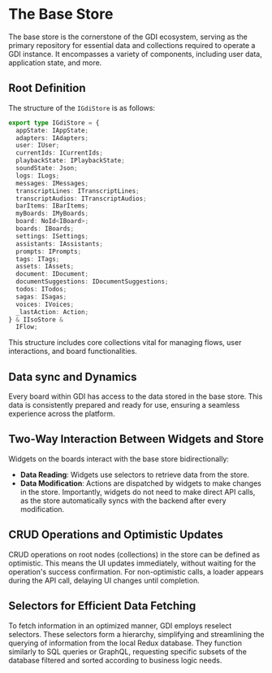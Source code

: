# The Base Store

The base store is the cornerstone of the GDI ecosystem, serving as the primary repository for essential data and collections required to operate a GDI instance. It encompasses a variety of components, including user data, application state, and more.

## Root Definition

The structure of the `IGdiStore` is as follows:

```typescript
export type IGdiStore = {
  appState: IAppState;
  adapters: IAdapters;
  user: IUser;
  currentIds: ICurrentIds;
  playbackState: IPlaybackState;
  soundState: Json;
  logs: ILogs;
  messages: IMessages;
  transcriptLines: ITranscriptLines;
  transcriptAudios: ITranscriptAudios;
  barItems: IBarItems;
  myBoards: IMyBoards;
  board: NoId<IBoard>;
  boards: IBoards;
  settings: ISettings;
  assistants: IAssistants;
  prompts: IPrompts;
  tags: ITags;
  assets: IAssets;
  document: IDocument;
  documentSuggestions: IDocumentSuggestions;
  todos: ITodos;
  sagas: ISagas;
  voices: IVoices;
  _lastAction: Action;
} & IIsoStore &
  IFlow;
```

This structure includes core collections vital for managing flows, user interactions, and board functionalities.

## Data sync and Dynamics

Every board within GDI has access to the data stored in the base store. This data is consistently prepared and ready for use, ensuring a seamless experience across the platform.

## Two-Way Interaction Between Widgets and Store

Widgets on the boards interact with the base store bidirectionally:

- **Data Reading**: Widgets use selectors to retrieve data from the store.
- **Data Modification**: Actions are dispatched by widgets to make changes in the store.
  Importantly, widgets do not need to make direct API calls, as the store automatically syncs with the backend after every modification.

## CRUD Operations and Optimistic Updates

CRUD operations on root nodes (collections) in the store can be defined as optimistic. This means the UI updates immediately, without waiting for the operation's success confirmation. For non-optimistic calls, a loader appears during the API call, delaying UI changes until completion.

## Selectors for Efficient Data Fetching

To fetch information in an optimized manner, GDI employs reselect selectors. These selectors form a hierarchy, simplifying and streamlining the querying of information from the local Redux database. They function similarly to SQL queries or GraphQL, requesting specific subsets of the database filtered and sorted according to business logic needs.

